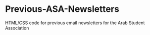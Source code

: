# Previous-ASA-Newsletters
HTML/CSS code for previous email newsletters for the Arab Student Association

